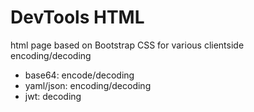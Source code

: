 # DevTools HTML

html page based on Bootstrap CSS for various clientside encoding/decoding


* base64: encode/decoding
* yaml/json: encoding/decoding
* jwt: decoding

